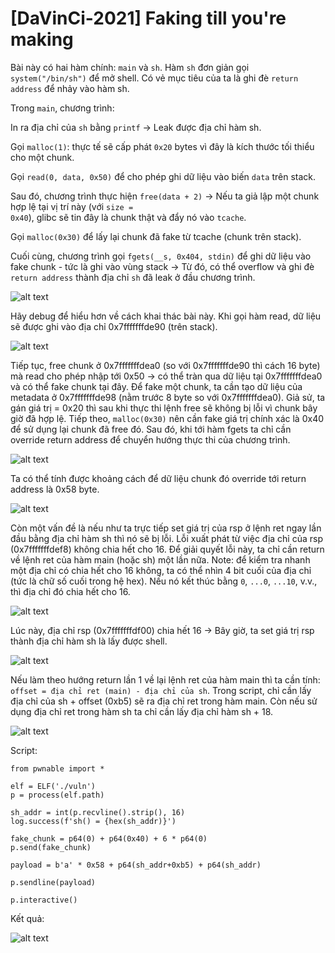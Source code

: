 # [DaVinCi-2021] Faking till you're making
Bài này có hai hàm chính: <code>main</code> và <code>sh</code>. Hàm <code>sh</code> đơn giản gọi <code>system("/bin/sh")</code> để mở shell. Có vẻ mục tiêu của ta là ghi đè <code>return address</code> để nhảy vào hàm sh.

Trong <code>main</code>, chương trình:

In ra địa chỉ của <code>sh</code> bằng <code>printf</code> -> Leak được địa chỉ hàm sh.

Gọi <code>malloc(1)</code>: thực tế sẽ cấp phát <code>0x20</code> bytes vì đây là kích thước tối thiểu cho một chunk.

Gọi <code>read(0, data, 0x50)</code> để cho phép ghi dữ liệu vào biến <code>data</code> trên stack.

Sau đó, chương trình thực hiện <code>free(data + 2)</code> -> Nếu ta giả lập một chunk hợp lệ tại vị trí này (với <code>size = 0x40</code>), glibc sẽ tin đây là chunk thật và đẩy nó vào <code>tcache</code>.

Gọi <code>malloc(0x30)</code> để lấy lại chunk đã fake từ tcache (chunk trên stack).

Cuối cùng, chương trình gọi <code>fgets(__s, 0x404, stdin)</code> để ghi dữ liệu vào fake chunk - tức là ghi vào vùng stack -> Từ đó, có thể overflow và ghi đè <code>return address</code> thành địa chỉ <code>sh</code> đã leak ở đầu chương trình.

![alt text](/thanhlai/post/pwnable/image/post13/image.png)

Hãy debug để hiểu hơn về cách khai thác bài này. Khi gọi hàm read, dữ liệu sẽ được ghi vào địa chỉ 0x7fffffffde90 (trên stack).

![alt text](/thanhlai/post/pwnable/image/post13/image-1.png)

Tiếp tục, free chunk ở 0x7fffffffdea0 (so với 0x7fffffffde90 thì cách 16 byte) mà read cho phép nhập tới 0x50 -> có thể tràn qua dữ liệu tại 0x7fffffffdea0 và có thể fake chunk tại đây. Để fake một chunk, ta cần tạo dữ liệu của metadata ở 0x7fffffffde98 (nằm trước 8 byte so với 0x7fffffffdea0). Giả sử, ta gán giá trị = 0x20 thì sau khi thực thi lệnh free sẽ không bị lỗi vì chunk bây giờ đã hợp lệ. Tiếp theo, <code>malloc(0x30)</code> nên cần fake giá trị chính xác là 0x40 để sử dụng lại chunk đã free đó. Sau đó, khi tới hàm fgets ta chỉ cần override return address để chuyển hướng thực thi của chương trình.

![alt text](/thanhlai/post/pwnable/image/post13/image-2.png)

Ta có thể tính được khoảng cách để dữ liệu chunk đó override tới return address là 0x58 byte.

![alt text](/thanhlai/post/pwnable/image/post13/image-3.png)

Còn một vấn đề là nếu như ta trực tiếp set giá trị của rsp ở lệnh ret ngay lần đầu bằng địa chỉ hàm sh thì nó sẽ bị lỗi. Lỗi xuất phát từ việc địa chỉ của rsp (0x7fffffffdef8) không chia hết cho 16. Để giải quyết lỗi này, ta chỉ cần return về lệnh ret của hàm main (hoặc sh) một lần nữa. Note: để kiểm tra nhanh một địa chỉ có chia hết cho 16 không, ta có thể nhìn 4 bit cuối của địa chỉ (tức là chữ số cuối trong hệ hex). Nếu nó kết thúc bằng <code>0</code>, <code>...0</code>, <code>...10</code>, v.v., thì địa chỉ đó chia hết cho 16.

![alt text](/thanhlai/post/pwnable/image/post13/image-4.png)

Lúc này, địa chỉ rsp (0x7fffffffdf00) chia hết 16 -> Bây giờ, ta set giá trị rsp thành địa chỉ hàm sh là lấy được shell.

![alt text](/thanhlai/post/pwnable/image/post13/image-5.png)

Nếu làm theo hướng return lần 1 về lại lệnh ret của hàm main thì ta cần tính: <code>offset = địa chỉ ret (main) - địa chỉ của sh</code>. Trong script, chỉ cần lấy địa chỉ của sh + offset (0xb5) sẽ ra địa chỉ ret trong hàm main. Còn nếu sử dụng địa chỉ ret trong hàm sh ta chỉ cần lấy địa chỉ hàm sh + 18.

![alt text](/thanhlai/post/pwnable/image/post13/image-7.png)

Script:

```
from pwnable import *

elf = ELF('./vuln')
p = process(elf.path)

sh_addr = int(p.recvline().strip(), 16)
log.success(f'sh() = {hex(sh_addr)}')

fake_chunk = p64(0) + p64(0x40) + 6 * p64(0)
p.send(fake_chunk)

payload = b'a' * 0x58 + p64(sh_addr+0xb5) + p64(sh_addr)

p.sendline(payload)

p.interactive()
```

Kết quả:

![alt text](/thanhlai/post/pwnable/image/post13/image-6.png)